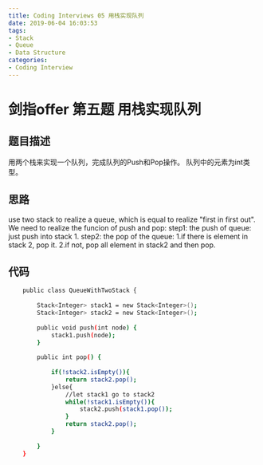 ```yaml
---
title: Coding Interviews 05 用栈实现队列
date: 2019-06-04 16:03:53
tags:
- Stack
- Queue
- Data Structure
categories: 
- Coding Interview
---
```


# 剑指offer 第五题 用栈实现队列

## 题目描述
用两个栈来实现一个队列，完成队列的Push和Pop操作。 队列中的元素为int类型。

<!--more-->
## 思路
use two stack to realize a queue, which is equal to realize "first in first out".
We need to realize the funcion of push and pop:
step1: the push of queue: just push into stack 1.
step2: the pop of the queue: 
                            1.if there is element in stack 2, pop it.
                            2.if not, pop all element in stack2 and then pop.

## 代码
``` bash
    public class QueueWithTwoStack {
        
        Stack<Integer> stack1 = new Stack<Integer>();
        Stack<Integer> stack2 = new Stack<Integer>();
        
        public void push(int node) {
            stack1.push(node);
        }
        
        public int pop() {
            
            if(!stack2.isEmpty()){
                return stack2.pop();
            }else{
                //let stack1 go to stack2
                while(!stack1.isEmpty()){
                    stack2.push(stack1.pop());
                }
                return stack2.pop();
            }
            
        }
    }
```
